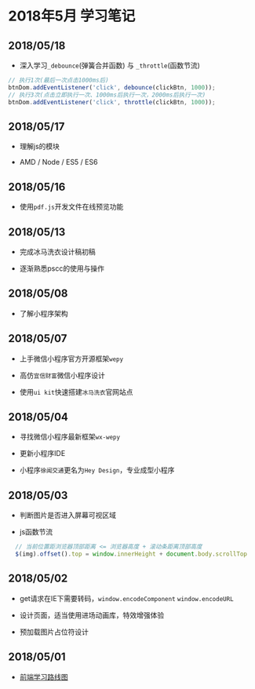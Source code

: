 # 2018年5月 学习笔记

## 2018/05/18

- 深入学习`_debounce`(弹簧合并函数) 与 `_throttle`(函数节流)

``` js
// 执行1次(最后一次点击1000ms后)
btnDom.addEventListener('click', debounce(clickBtn, 1000)); 
// 执行3次(点击立即执行一次、1000ms后执行一次，2000ms后执行一次)
btnDom.addEventListener('click', throttle(clickBtn, 1000)); 
```

## 2018/05/17

- 理解js的模块

- AMD / Node / ES5 / ES6

## 2018/05/16

- 使用`pdf.js`开发文件在线预览功能

## 2018/05/13

- 完成冰马洗衣设计稿初稿

- 逐渐熟悉pscc的使用与操作

## 2018/05/08

- 了解小程序架构

## 2018/05/07

- 上手微信小程序官方开源框架`wepy`

- 高仿`宜信财富`微信小程序设计

- 使用`ui kit`快速搭建`冰马洗衣`官网站点

## 2018/05/04

- 寻找微信小程序最新框架`wx-wepy`

- 更新小程序IDE

- 小程序`徐闻交通`更名为`Hey Design`，专业成型小程序

## 2018/05/03

- 判断图片是否进入屏幕可视区域

- js函数节流

``` js
  // 当前位置距浏览器顶部距离 <= 浏览器高度 + 滚动条距离顶部高度
  $(img).offset().top = window.innerHeight + document.body.scrollTop
```

## 2018/05/02

- get请求在IE下需要转码，`window.encodeComponent` `window.encodeURL`

- 设计页面，适当使用进场动画库，特效增强体验

- 预加载图片占位符设计

## 2018/05/01

- [前端学习路线图](https://github.com/goodjack/developer-roadmap-chinese)




